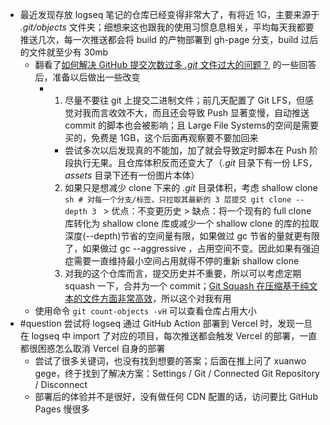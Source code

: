 - 最近发现存放 logseq 笔记的仓库已经变得非常大了，有将近 1G，主要来源于 *.git/objects* 文件夹；细想来这也跟我的使用习惯息息相关，平均每天我都要推送几次，每一次推送都会将 build 的产物部署到 gh-page 分支，build 过后的文件就至少有 30mb
	- 翻看了[如何解决 GitHub 提交次数过多 *.git* 文件过大的问题？](https://www.zhihu.com/question/29769130) 的一些回答后，准备以后做出一些改变
		- 1. 尽量不要往 git 上提交二进制文件；前几天配置了 Git LFS，但感觉对我而言收效不大，而且还会导致 Push 显著变慢，自动推送 commit 的脚本也会被影响；且 Large File Systems的空间是需要买的，免费是 1GB，这个后面再观察要不要加回来
			- 尝试多次以后发现真的不能加，加了就会导致定时脚本在 Push 阶段执行无果。且仓库体积反而还变大了（*.git* 目录下有一份 LFS，*assets* 目录下还有一份图片本体）
		  2. 如果只是想减少 clone 下来的 *.git* 目录体积，考虑 shallow clone
		  			```sh
		  			# 对每一个分支/标签，只拉取其最新的 3 层提交
		  			git clone --depth 3
		  			```
		  			> 优点：不变更历史
		  			> 缺点：将一个现有的 full clone 库转化为 shallow clone 库或减少一个 shallow clone 的库的拉取深度(--depth)节省的空间量有限，如果做过 gc 节省的量就更有限了，如果做过 gc --aggressive ，占用空间不变。因此如果有强迫症需要一直维持最小空间占用就得不停的重新 shallow clone
		  3. 对我的这个仓库而言，提交历史并不重要，所以可以考虑定期 squash 一下，合并为一个 commit；[Git Squash 在压缩基于纯文本的文件方面非常高效](https://stackoverflow.com/questions/24153548/how-do-i-reduce-the-size-of-a-bloated-git-repo-by-non-interactively-squashing-al#comment37275724_24153548)，所以这个对我有用
	- 使用命令 `git count-objects -vH` 可以查看仓库占用大小
- #question 尝试将 logseq 通过 GitHub Action 部署到 Vercel 时，发现一旦在 logseq 中 import 了对应的项目，每次推送都会触发 Vercel 的部署，一直都很困惑怎么取消 Vercel 自身的部署
	- 尝试了很多关键词，也没有找到想要的答案；后面在推上问了 xuanwo gege，终于找到了解决方案：Settings / Git / Connected Git Repository / Disconnect
	- 部署后的体验并不是很好，没有做任何 CDN 配置的话，访问要比 GitHub Pages 慢很多